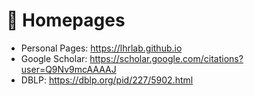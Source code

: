 # 📎 Homepages
- Personal Pages: https://lhrlab.github.io
- Google Scholar: https://scholar.google.com/citations?user=Q9Nv9mcAAAAJ
- DBLP: https://dblp.org/pid/227/5902.html
